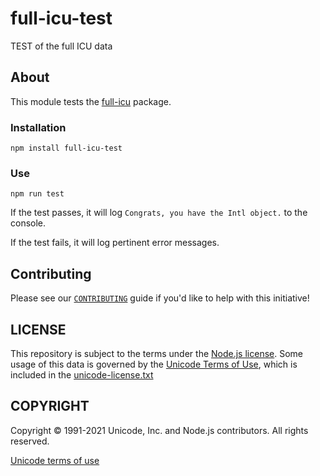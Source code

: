 # full-icu-test

TEST of the full ICU data

## About

This module tests the [full-icu](https://npmjs.com/package/full-icu) package.

### Installation

`npm install full-icu-test`

### Use
`npm run test`

If the test passes, it will log `Congrats, you have the Intl object.` to the console.

If the test fails, it will log pertinent error messages.

## Contributing

Please see our [`CONTRIBUTING`](./CONTRIBUTING.md) guide if you'd like to help with this initiative!

## LICENSE

This repository is subject to the terms under the [Node.js license](https://github.com/nodejs/node/blob/master/LICENSE). Some usage of this data is governed by the [Unicode Terms of Use](http://www.unicode.org/copyright.html), which is included in the [unicode-license.txt](./unicode-license.txt)

## COPYRIGHT

Copyright &copy; 1991-2021 Unicode, Inc. and Node.js contributors. All rights reserved.

[Unicode terms of use](http://www.unicode.org/copyright.html)
